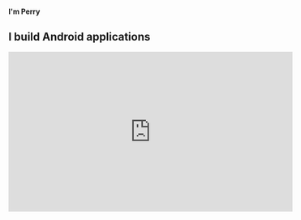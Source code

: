 #### I'm Perry
## I build Android applications

<iframe width="560" height="315" src="https://www.youtube.com/embed/js-9ILXXGbw" title="YouTube video player" frameborder="0" allow="accelerometer; autoplay; clipboard-write; encrypted-media; gyroscope; picture-in-picture" allowfullscreen></iframe>
